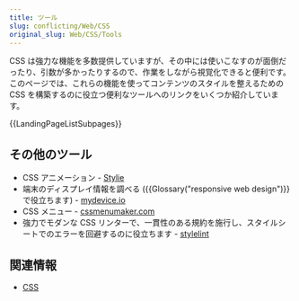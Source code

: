 ```yaml
---
title: ツール
slug: conflicting/Web/CSS
original_slug: Web/CSS/Tools
---
```


CSS は強力な機能を多数提供していますが、その中には使いこなすのが面倒だったり、引数が多かったりするので、作業をしながら視覚化できると便利です。このページでは、これらの機能を使ってコンテンツのスタイルを整えるための CSS を構築するのに役立つ便利なツールへのリンクをいくつか紹介しています。

{{LandingPageListSubpages}}

## その他のツール

- CSS アニメーション - [Stylie](http://jeremyckahn.github.io/stylie/)
- 端末のディスプレイ情報を調べる ({{Glossary("responsive web design")}} で役立ちます) - [mydevice.io](http://mydevice.io)
- CSS メニュー - [cssmenumaker.com](http://cssmenumaker.com/)
- 強力でモダンな CSS リンターで、一貫性のある規約を施行し、スタイルシートでのエラーを回避するのに役立ちます - [stylelint](https://stylelint.io/)

## 関連情報

- [CSS](/ja/docs/Web/CSS)
